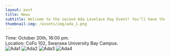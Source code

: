 ```yaml
---
layout: post
title: News
subtitle: Welcome to the second Ada Lovelace Day Event! You’ll have the opportunity to network with students and faculty members, and leave with connections and confidence that last a lifetime! 
thumbnail-img: /assets/img/ada_1.png
---
```


<div style="text-align: justify;">
Time: October 20th, 16:00 pm.
</div>

<div style="text-align: justify;">
Location: CoFo 102, Swansea University Bay Campus.
</div>

<img src="https://qsimeng.github.io/wimcs-site/assets/img/ada_1.png" alt="Ada1">

<img src="https://qsimeng.github.io/wimcs-site/assets/img/ada_2.png" alt="Ada2">

<img src="https://qsimeng.github.io/wimcs-site/assets/img/ada_3.png" alt="Ada3">

<img src="https://qsimeng.github.io/wimcs-site/assets/img/ada_4.png" alt="Ada4">
